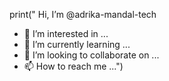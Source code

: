 print(" Hi, I’m @adrika-mandal-tech
- 👀 I’m interested in ...
- 🌱 I’m currently learning ...
- 💞️ I’m looking to collaborate on ...
- 📫 How to reach me ...")

<!---
adrika-mandal-tech/adrika-mandal-tech is a ✨ special ✨ repository because its `README.md` (this file) appears on your GitHub profile.
You can click the Preview link to take a look at your changes.
--->
